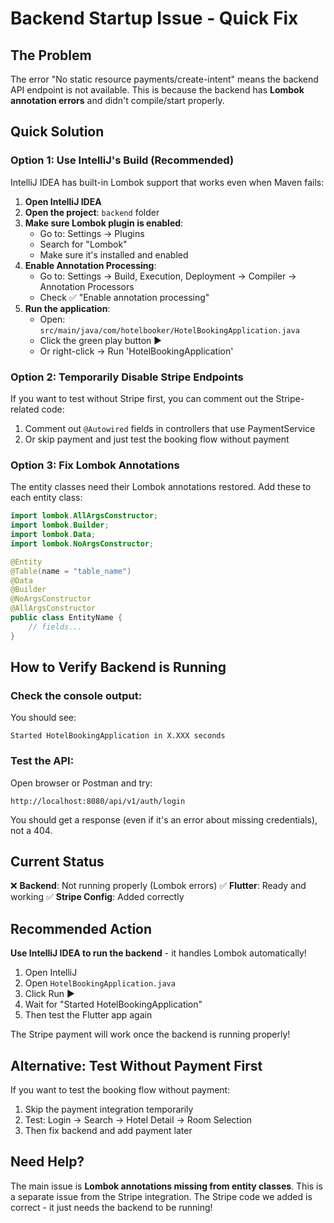 # Backend Startup Issue - Quick Fix

## The Problem

The error "No static resource payments/create-intent" means the backend API endpoint is not available. This is because the backend has **Lombok annotation errors** and didn't compile/start properly.

## Quick Solution

### Option 1: Use IntelliJ's Build (Recommended)

IntelliJ IDEA has built-in Lombok support that works even when Maven fails:

1. **Open IntelliJ IDEA**
2. **Open the project**: `backend` folder
3. **Make sure Lombok plugin is enabled**:
   - Go to: Settings → Plugins
   - Search for "Lombok"
   - Make sure it's installed and enabled
4. **Enable Annotation Processing**:
   - Go to: Settings → Build, Execution, Deployment → Compiler → Annotation Processors
   - Check ✅ "Enable annotation processing"
5. **Run the application**:
   - Open: `src/main/java/com/hotelbooker/HotelBookingApplication.java`
   - Click the green play button ▶️
   - Or right-click → Run 'HotelBookingApplication'

### Option 2: Temporarily Disable Stripe Endpoints

If you want to test without Stripe first, you can comment out the Stripe-related code:

1. Comment out `@Autowired` fields in controllers that use PaymentService
2. Or skip payment and just test the booking flow without payment

### Option 3: Fix Lombok Annotations

The entity classes need their Lombok annotations restored. Add these to each entity class:

```java
import lombok.AllArgsConstructor;
import lombok.Builder;
import lombok.Data;
import lombok.NoArgsConstructor;

@Entity
@Table(name = "table_name")
@Data
@Builder
@NoArgsConstructor
@AllArgsConstructor
public class EntityName {
    // fields...
}
```

## How to Verify Backend is Running

### Check the console output:
You should see:
```
Started HotelBookingApplication in X.XXX seconds
```

### Test the API:
Open browser or Postman and try:
```
http://localhost:8080/api/v1/auth/login
```

You should get a response (even if it's an error about missing credentials), not a 404.

## Current Status

❌ **Backend**: Not running properly (Lombok errors)
✅ **Flutter**: Ready and working
✅ **Stripe Config**: Added correctly

## Recommended Action

**Use IntelliJ IDEA to run the backend** - it handles Lombok automatically!

1. Open IntelliJ
2. Open `HotelBookingApplication.java`
3. Click Run ▶️
4. Wait for "Started HotelBookingApplication"
5. Then test the Flutter app again

The Stripe payment will work once the backend is running properly!

## Alternative: Test Without Payment First

If you want to test the booking flow without payment:

1. Skip the payment integration temporarily
2. Test: Login → Search → Hotel Detail → Room Selection
3. Then fix backend and add payment later

## Need Help?

The main issue is **Lombok annotations missing from entity classes**. This is a separate issue from the Stripe integration. The Stripe code we added is correct - it just needs the backend to be running!

